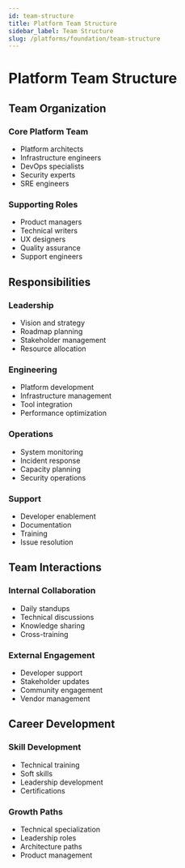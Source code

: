 ```yaml
---
id: team-structure
title: Platform Team Structure
sidebar_label: Team Structure
slug: /platforms/foundation/team-structure
---
```


# Platform Team Structure

## Team Organization

### Core Platform Team
- Platform architects
- Infrastructure engineers
- DevOps specialists
- Security experts
- SRE engineers

### Supporting Roles
- Product managers
- Technical writers
- UX designers
- Quality assurance
- Support engineers

## Responsibilities

### Leadership
- Vision and strategy
- Roadmap planning
- Stakeholder management
- Resource allocation

### Engineering
- Platform development
- Infrastructure management
- Tool integration
- Performance optimization

### Operations
- System monitoring
- Incident response
- Capacity planning
- Security operations

### Support
- Developer enablement
- Documentation
- Training
- Issue resolution

## Team Interactions

### Internal Collaboration
- Daily standups
- Technical discussions
- Knowledge sharing
- Cross-training

### External Engagement
- Developer support
- Stakeholder updates
- Community engagement
- Vendor management

## Career Development

### Skill Development
- Technical training
- Soft skills
- Leadership development
- Certifications

### Growth Paths
- Technical specialization
- Leadership roles
- Architecture paths
- Product management 